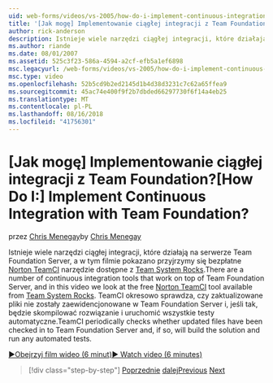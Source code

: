 ```yaml
---
uid: web-forms/videos/vs-2005/how-do-i-implement-continuous-integration-with-team-foundation
title: '[Jak mogę] Implementowanie ciągłej integracji z Team Foundation? | Microsoft Docs'
author: rick-anderson
description: Istnieje wiele narzędzi ciągłej integracji, które działają na serwerze Team Foundation Server, a w tym filmie pokazano przyjrzymy się wolne wstrzymanej narzędzie Norton TeamCI...
ms.author: riande
ms.date: 08/01/2007
ms.assetid: 525c3f23-586a-4594-a2cf-efb5a1ef6898
msc.legacyurl: /web-forms/videos/vs-2005/how-do-i-implement-continuous-integration-with-team-foundation
msc.type: video
ms.openlocfilehash: 52b5cd9b2ed2145d1b4d38d3231c7c62a65ffea9
ms.sourcegitcommit: 45ac74e400f9f2b7dbded66297730f6f14a4eb25
ms.translationtype: MT
ms.contentlocale: pl-PL
ms.lasthandoff: 08/16/2018
ms.locfileid: "41756301"
---
```

<a name="how-do-i-implement-continuous-integration-with-team-foundation"></a><span data-ttu-id="6f895-104">[Jak mogę] Implementowanie ciągłej integracji z Team Foundation?</span><span class="sxs-lookup"><span data-stu-id="6f895-104">[How Do I:] Implement Continuous Integration with Team Foundation?</span></span>
====================
<span data-ttu-id="6f895-105">przez [Chris Menegay](https://twitter.com/CMenegay)</span><span class="sxs-lookup"><span data-stu-id="6f895-105">by [Chris Menegay](https://twitter.com/CMenegay)</span></span>

<span data-ttu-id="6f895-106">Istnieje wiele narzędzi ciągłej integracji, które działają na serwerze Team Foundation Server, a w tym filmie pokazano przyjrzymy się bezpłatne [Norton TeamCI](http://teamsystemrocks.com/files/12/tools/entry1018.aspx) narzędzie dostępne z [Team System Rocks](http://teamsystemrocks.com/).</span><span class="sxs-lookup"><span data-stu-id="6f895-106">There are a number of continuous integration tools that work on top of Team Foundation Server, and in this video we look at the free [Norton TeamCI](http://teamsystemrocks.com/files/12/tools/entry1018.aspx) tool available from [Team System Rocks](http://teamsystemrocks.com/).</span></span> <span data-ttu-id="6f895-107">TeamCI okresowo sprawdza, czy zaktualizowane pliki nie zostały zaewidencjonowane w Team Foundation Server i, jeśli tak, będzie skompilować rozwiązanie i uruchomić wszystkie testy automatyczne.</span><span class="sxs-lookup"><span data-stu-id="6f895-107">TeamCI periodically checks whether updated files have been checked in to Team Foundation Server and, if so, will build the solution and run any automated tests.</span></span>

[<span data-ttu-id="6f895-108">&#9654;Obejrzyj film wideo (6 minut)</span><span class="sxs-lookup"><span data-stu-id="6f895-108">&#9654; Watch video (6 minutes)</span></span>](https://channel9.msdn.com/Blogs/ASP-NET-Site-Videos/how-do-i-implement-continuous-integration-with-team-foundation)

> [!div class="step-by-step"]
> <span data-ttu-id="6f895-109">[Poprzednie](how-do-i-discover-application-changes-prior-to-deployment.md)
> [dalej](how-do-i-automate-testing-using-team-build.md)</span><span class="sxs-lookup"><span data-stu-id="6f895-109">[Previous](how-do-i-discover-application-changes-prior-to-deployment.md)
[Next](how-do-i-automate-testing-using-team-build.md)</span></span>
